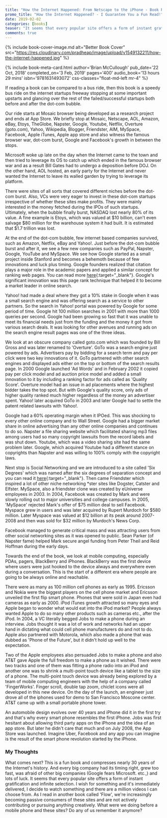```yaml
---
title: "How the Internet Happened: From Netscape to the iPhone - Book Review"
promo_title: "How the Internet Happened? - I Guarantee You a Fun Read!"
date: 2019-02-02
categories: [books]
teaser: "It seems that every popular site offers a form of instant gratification and infinite selection."
comments: true
---
```


{% include book-cover-image.md alt="Better Book Cover" src="https://res.cloudinary.com/pradheap/image/upload/v1549132211/how-the-internet-happened.jpg"
%}

{% include book-meta-card.html
    author='Brian McCullough'
    pub_date='22 Oct, 2018'
    completed_on='3 Feb, 2019'
    pages='400'
    audio_book='13 hours 29 mins'
    isbn='9781631493072'
    css-classes="float-md-left mr-4"
%}

If reading a book can be compared to a bus ride, then this book is a speedy bus ride on the internet startups freeway stopping at some important upstarts and glancing over the rest of the failed/successful startups both before and after the dot-com bubble. 

Our ride starts at Mosaic browser being developed as a research project and ends at App Store. We briefly stop at Mosaic, Netscape, AOL, Amazon, eBay, Etoys, TheGlobe, Napster, Google, Youtube, Netflix, Overture (goto.com), Yahoo, Wikipedia, Blogger, Friendster, AIM, MySpace, Facebook, Apple iTunes, Apple app store and also witness the famous browser war, dot-com burst, Google and Facebook's growth in between the stops.

Microsoft woke up late on the day when the Internet came to the town and then tried to leverage its OS to catch up which ended in the famous browser war and as a result Bill Gates had to undergo a deposition before DOJ. On the other hand, AOL hosted, an early party for the Internet and never wanted the Internet to leave its walled garden by trying to leverage its platform.

There were sites of all sorts that covered different niches before the dot-com burst. Also, VCs were very eager to invest in these dot-com startups irrespective of whether these sites make profits. They were mainly interested in the money fetched during the IPOs of such startups. Ultimately, when the bubble finally burst, NASDAQ lost nearly 80% of its value. A fine example is Etoys, which was valued at $10 billion, can't even salvage $80 million for the warehouse system it had built. It is estimated that $1.7 trillion was lost.

At the end of the dot-com bubble, few internet based companies survived, such as Amazon, Netflix, eBay and Yahoo!. Just before the dot-com bubble burst and after it, we see a few new companies such as PayPal, Napster, Google, YouTube and MySpace. We see how Google started as a small project inside Stanford and becomes a behemoth because of few innovations and luck plus timing. Google founders realized that citation plays a major role in the academic papers and applied a similar concept for ranking web pages. You can read more [here](https://web.archive.org/web/20090306075322/http://ilpubs.stanford.edu:8090/422/1/1999-66.pdf){:target="_blank"}. Google's significant innovation was this page rank technique that helped it to become a market leader in online search. 

Yahoo! had made a deal where they got a 10% stake in Google when it was a small search engine and was offering search as a service to other partners. So the search in Yahoo! portal was powered by Google for some period of time. Google hit 100 million searches in 2001 with more than 1000 queries per second. Google had been growing so fast that it was unable to meet its financial needs just from the funding and the money it got from various search deals. It was looking for other avenues and running ads on the search engine result pages was one of the three ideas.

We look at an obscure company called goto.com which was founded by Bill Gross and was later renamed to 'Overture'. GoTo was a search engine just powered by ads. Advertisers pay by bidding for a search term and pay per click were two key innovations of it. GoTo partnered with other search engines and displayed ads either on the top or bottom of the search results page. In 2000 Google launched 'Ad Words' and in February 2002 it copied pay per click model and ad auction price model and added a small innovation to it by including a ranking factor for ads called as 'Quality Score'. Overture model had an issue in ad placements where the highest bidder takes the top spot. But with Google's quality score, only ads of higher quality ranked much higher regardless of the money an advertiser spent. Yahoo! later acquired GoTo in 2003 and later Google had to settle the patent related lawsuits with Yahoo!. 

Google had a 60% operating margin when it IPOed. This was shocking to every other online company and to Wall Street. Google had a bigger market share in online advertising than any other online companies and continues to do so. Napster a file sharing website which facilitated sharing mp3 files among users had so many copyright lawsuits from the record labels and was shut down. Youtube, which was a video sharing site had the same problem later. Google, which acquired Youtube had a different stance on copyrights than Napster and was willing to 100% comply with the copyright laws. 

Next stop is Social Networking and we are introduced to a site called 'Six Degrees' which was named after the six degrees of separation concept and you can read it [here](https://en.wikipedia.org/wiki/Six_degrees_of_separation){:target="_blank"}. Then came Friendster which inspired a lot of other niche networking *ster sites like Dogster, Catster and Elfster. MySpace, also a friendster clone was created by eUniverse employees in 2003. In 2004, Facebook was created by Mark and were slowly rolling out to major universities and college campuses. In 2005, 'MySpace' rejected Mark's offer of $75 million deal to sell Facebook. Myspace grew in users and was later acquired by Rupert Murdoch for $580 million. Later Myspace was valued at $12 billion at its peak around 2007-2008 and then was sold for $32 million by Murdoch's News Corp.

Facebook managed to generate critical mass and was attracting users from other social networking sites as it was opened to public. Sean Parker (of Napster fame) helped Mark secure angel funding from Peter Theil and Reid Hoffman during the early days. 

Towards the end of the book, we look at mobile computing, especially PDAs, pagers, BlackBerry and iPhones. BlackBerry was the first device where users were just hooked to the device always and everywhere even during a conversation. This is the start of a different era where people are going to be always online and reachable.

There were as many as 100 million cell phones as early as 1995. Ericsson and Nokia were the biggest players on the cell phone market and Ericsson unveiled the first flip smart phone. Phones that were sold in Japan even had cameras as early as 2000. iPod iTunes growth attracted so many eyes and Apple began to wonder what would eat into the iPod market? People always wanted Apple to do so many other products such as cameras etc., after the iPod. In 2004, a VC literally begged Jobs to make a phone during an interview. Jobs thought it was a lot of work and networks had an upper hand in dictating what could cell phone manufacturers do and not to do. Apple also partnered with Motorola, which also made a phone that was dubbed as 'Phone of the Future', but it didn't hold up well to the expectation.

Two of the Apple employees also persuaded Jobs to make a phone and also AT&T gave Apple the full freedom to make a phone as it wished. There were two tracks and one of them was fitting a phone radio into an iPod and another one was to shrink a multi-point touch device like a tablet to the size of a phone. The multi-point touch device was already being explored by a team of mobile computing engineers with the help of a company called 'FingerWorks'. Finger scroll, double tap zoom, chiclet icons were all developed in this new device. On the day of the launch, an engineer just drove all of the iphones used for demo to San Francisco Moscone center. AT&T came up with a small portable phone tower. 

An automobile design evolves over 40 years and iPhone did it in the first try and that's why every smart phone resembles the first iPhone. Jobs was first hesitant about allowing third party apps on the iPhone and the idea of an app store. But later he didn't care that much and on July 2008, the App Store was launched. Imagine Uber, Facebook and any app you can imagine is the result of the smart phone revolution started by the iPhone. 

### My Thoughts
What comes next? This is a fun book and compresses nearly 30 years of the Internet's history. And every big company had its timing right, grew too fast, was afraid of other big companies (Google fears Microsoft. etc.,) and lots of luck. It seems that every popular site offers a form of instant gratification and infinite selection. I wish for something and it's immediately delivered, I decide to watch something and there are a million videos I can choose from. As I read in another book called 'Flow', we're increasingly becoming passive consumers of these sites and are not actively contributing or pursuing anything creatively. What were we doing before a mobile phone and these sites? Do any of us remember it anymore?